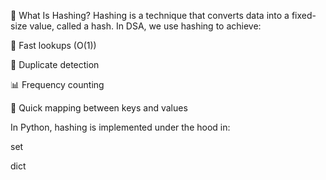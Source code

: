 🔐 What Is Hashing?
Hashing is a technique that converts data into a fixed-size value, called a hash.
In DSA, we use hashing to achieve:

🔎 Fast lookups (O(1))

🚫 Duplicate detection

📊 Frequency counting

🧠 Quick mapping between keys and values

In Python, hashing is implemented under the hood in:

   set

   dict